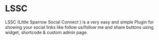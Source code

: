 # LSSC
LSSC (Little Sparrow Social Connect ) is a very easy and simple Plugin for showing your social links like follow us/follow me and share buttons using widget, shortcode &amp; custom admin page.
